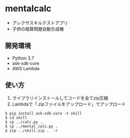 # mentalcalc
- アレクサスキルテストアプリ
- 子供の暗算問題自動生成機

## 開発環境
- Python 3.7
- ask-sdk-core
- AWS Lambda

## 使い方
1. ライブラリインストールしてコードを全てzip圧縮
1. Lambdaで「.zipファイルをアップロード」でアップロード

```
$ pip install ask-sdk-core -t skill
$ cd skill
$ cp ../calc.py .
$ cp ../mental_calc.py .
$ zip ../skill.zip .  -r
```
